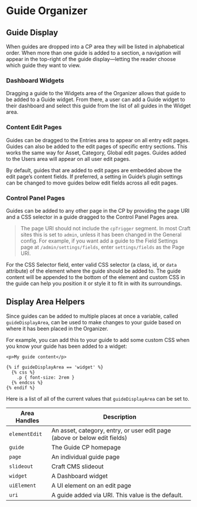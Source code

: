 # Guide Organizer

## Guide Display

When guides are dropped into a CP area they will be listed in alphabetical order. When more than one guide is added to a section, a navigation will appear in the top-right of the guide display—letting the reader choose which guide they want to view.

### Dashboard Widgets

Dragging a guide to the Widgets area of the Organizer allows that guide to be added to a Guide widget. From there, a user can add a Guide widget to their dashboard and select this guide from the list of all guides in the Widget area.

### Content Edit Pages

Guides can be dragged to the Entries area to appear on all entry edit pages. Guides can also be added to the edit pages of specific entry sections. This works the same way for Asset, Category, Global edit pages. Guides added to the Users area will appear on all user edit pages.

By default, guides that are added to edit pages are embedded above the edit page’s content fields. If preferred, a setting in Guide’s plugin settings can be changed to move guides below edit fields across all edit pages.

### Control Panel Pages

Guides can be added to any other page in the CP by providing the page URI and a CSS selector in a guide dragged to the Control Panel Pages area.

<div class="readable guide-component-tip">
  <blockquote class="note tip">The page URI should not include the <code>cpTrigger</code> segment. In most Craft sites this is set to <code>admin</code>, unless it has been changed in the General config. For example, if you want add a guide to the Field Settings page at <code>/admin/settings/fields</code>, enter <code>settings/fields</code> as the Page URI.</blockquote>
</div>

For the CSS Selector field, enter valid CSS selector (a class, id, or `data` attribute) of the element where the guide should be added to. The guide content will be appended to the bottom of the element and custom CSS in the guide can help you position it or style it to fit in with its surroundings.

## Display Area Helpers

Since guides can be added to multiple places at once a variable, called `guideDisplayArea`, can be used to make changes to your guide based on where it has been placed in the Organizer.

For example, you can add this to your guide to add some custom CSS when you know your guide has been added to a widget:

```twig
<p>My guide content</p>

{% if guideDisplayArea == 'widget' %}
  {% css %}
    .p { font-size: 2rem }
  {% endcss %}
{% endif %}
```

Here is a list of all of the current values that `guideDisplayArea` can be set to.

| Area Handles  | Description                                                               |
|---------------|---------------------------------------------------------------------------|
| `elementEdit` | An asset, category, entry, or user edit page (above or below edit fields) |
| `guide`       | The Guide CP homepage                                                     |
| `page`        | An individual guide page                                                  |
| `slideout`    | Craft CMS slideout                                                        |
| `widget`      | A Dashboard widget                                                        |
| `uiElement`   | A UI element on an edit page                                              |
| `uri`         | A guide added via URI. This value is the default.                         |

